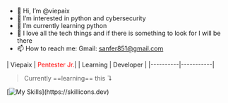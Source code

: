 - 👋 Hi, I’m @viepaix
- 👀 I’m interested in python and cybersecurity
- 🌱 I’m currently learning python
- 💞️ I love all the tech things and if there is something to look for I will be there
- 📫 How to reach me: Gmail: sanfer851@gmail.com

<!---
viepaix/viepaix is a ✨ special ✨ repository because its `README.md` (this file) appears on your GitHub profile.
You can click the Preview link to take a look at your changes.
--->

| Viepaix  | <font color="red">Pentester Jr.</font>|
| Learning | Developer |
|----------|-----------|

> Currently ==learning== this ↴

[![My Skills](https://skillicons.dev/icons?i=py,vim,cpp,)](https://skillicons.dev)
